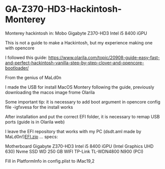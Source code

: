 # GA-Z370-HD3-Hackintosh-Monterey
Monterey hackintosh in: Mobo Gigabyte Z370-HD3 Intel i5 8400 iGPU

This is not a guide to make a Hackintosh, but my experience making one with opencore

I followed this guide: https://www.olarila.com/topic/20908-guide-easy-fast-and-perfect-hackintosh-vanilla-step-by-step-clover-and-opencore-bootloader/

From the genius of MaLd0n

I made the USB for install MacOS Montery following the guide, previously downloading the macos image frome Olarila

Some important tip: it is necessary to add boot argument in opencore config file -igfxvesa for the install works

After installation and put the correct EFI folder, it is necessary to remap USB ports (guide is in Olarila web)

I leave the EFI repository that works with my PC (dsdt.aml made by MaLd0n!)[EFI.zip](https://github.com/kultrum/GA-Z370-HD3-Hackintosh-Monterey/files/7847201/EFI.zip)
... specs:

Motherboard Gigabyte Z370-HD3
Intel i5 8400
iGPU (Intel Graphics UHD 630)
Nvme SSD WD 250 GB
WIFI TP-Link TL-WDN4800 N900 (PCI)

Fill in PlatformInfo in config.plist to iMac19,2

